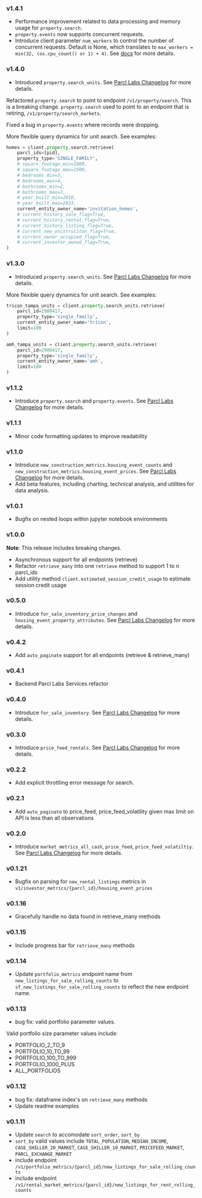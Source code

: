 ### v1.4.1
- Performance improvement related to data processing and memory usage for `property.search`.
- `property.events` now supports concurrent requests. 
- Introduce client parameter `num_workers` to control the number of concurrent requests. Default is None, which translates to `max_workers = min(32, (os.cpu_count() or 1) + 4)`. See [docs](https://github.com/python/cpython/blob/dcc3eaef98cd94d6cb6cb0f44bd1c903d04f33b1/Lib/concurrent/futures/thread.py#L137) for more details. 

### v1.4.0
- Introduced `property.search_units`. See [Parcl Labs Changelog](https://docs.parcllabs.com/changelog/prop-search-refactor) for more details.

Refactored `property.search` to point to endpoint `/v1/property/search`. This is a breaking change. `property.search` used to point to an endpoint that is retiring, `/v1/property/search_markets`. 

Fixed a bug in `property.events` where records were dropping.

More flexible query dynamics for unit search. See examples: 

```python
homes = client.property.search.retrieve(
    parcl_ids=[pid],
    property_type='SINGLE_FAMILY',
    # square_footage_min=1000,
    # square_footage_max=2500,
    # bedrooms_min=3,
    # bedrooms_max=4,
    # bathrooms_min=2,
    # bathrooms_max=3,
    # year_built_min=2010,
    # year_built_max=2023,
    current_entity_owner_name='invitation_homes',
    # current_history_sale_flag=True,
    # current_history_rental_flag=True,
    # current_history_listing_flag=True,
    # current_new_oncstruciton_flag=True,
    # current_owner_occupied_flag=True,
    # current_investor_owned_flag=True,
)
```


### v1.3.0
- Introduced `property.search_units`. See [Parcl Labs Changelog](https://docs.parcllabs.com/changelog/prop-search-refactor) for more details.

More flexible query dynamics for unit search. See examples: 

```python
tricon_tampa_units = client.property.search_units.retrieve(
    parcl_id=2900417,
    property_type='single_family',
    current_entity_owner_name='tricon',
    limit=100
)

amh_tampa_units = client.property.search_units.retrieve(
    parcl_id=2900417,
    property_type='single_family',
    current_entity_owner_name='amh',
    limit=100
)
```

### v1.1.2
- Introduce `property.search` and `property.events`. See [Parcl Labs Changelog](https://docs.parcllabs.com/changelog/property-data-api-beta) for more details.

### v1.1.1
- Minor code formatting updates to improve readability

### v1.1.0
- Introduce `new_construction_metrics.housing_event_counts` and `new_construction_metrics.housing_event_prices`. See [Parcl Labs Changelog](https://docs.parcllabs.com/changelog/new-construction-endpoints-and-price-change-methodology-update) for more details. 
- Add beta features, including charting, technical analysis, and utilities for data analysis. 

### v1.0.1
- Bugfix on nested loops within jupyter notebook environments

### v1.0.0
**Note**: This release includes breaking changes.
- Asynchronous support for all endpoints (retrieve)
- Refactor `retrieve_many` into one `retrieve` method to support 1 to n parcl_ids
- Add utility method `client.estimated_session_credit_usage` to estimate session credit usage

### v0.5.0
- Introduce `for_sale_inventory_price_changes` and `housing_event_property_attributes`. See [Parcl Labs Changelog](https://docs.parcllabs.com/changelog/for-sale-market-metrics-inventory-prices-market-metrics-housing-event-property-attributes) for more details. 

### v0.4.2
- Add `auto_paginate` support for all endpoints (retrieve & retrieve_many)

### v0.4.1
- Backend Parcl Labs Services refactor

### v0.4.0
- Introduce `for_sale_inventory`. See [Parcl Labs Changelog](https://docs.parcllabs.com/changelog/for-sale-market-metrics-for-sale-inventory) for more details.

### v0.3.0
- Introduce `price_feed_rentals`. See [Parcl Labs Changelog](https://docs.parcllabs.com/changelog/price-feed-rental-price-feed) for more details.

### v0.2.2
- Add explicit throttling error message for search.

### v0.2.1
- Add `auto_paginate` to price_feed, price_feed_volatility given max limit on API is less than all observations

### v0.2.0
- Introduce `market_metrics_all_cash`, `price_feed`, `price_feed_volatiltiy`. See [Parcl Labs Changelog](https://docs.parcllabs.com/changelog/market-all-cash-price-feed-price-feed-volatility-endpoints) for more details.

### v0.1.21
- Bugfix on parsing for `new_rental_listings` metrics in `v1/investor_metrics/{parcl_id}/housing_event_prices`

### v0.1.16
- Gracefully handle no data found in retrieve_many methods

### v0.1.15
- Include progress bar for `retrieve_many` methods

### v0.1.14
- Update `portfolio_metrics` endpoint name from `new_listings_for_sale_rolling_counts` to `sf_new_listings_for_sale_rolling_counts` to reflect the new endpoint name.

### v0.1.13
- bug fix: valid portfolio parameter values.

Valid portfolio size parameter values include: 
- PORTFOLIO_2_TO_9
- PORTFOLIO_10_TO_99
- PORTFOLIO_100_TO_999
- PORTFOLIO_1000_PLUS
- ALL_PORTFOLIOS

### v0.1.12
- bug fix: dataframe index's on `retrieve_many` methods
- Update readme examples

### v0.1.11

- Update `search` to accomodate `sort_order`, `sort_by`
- `sort_by` valid values include `TOTAL_POPULATION`, `MEDIAN_INCOME`, `CASE_SHILLER_20_MARKET`, `CASE_SHILLER_10_MARKET`, `PRICEFEED_MARKET`, `PARCL_EXCHANGE_MARKET`
- include endpoint `/v1/portfolio_metrics/{parcl_id}/new_listings_for_sale_rolling_counts`
- include endpoint `/v1/rental_market_metrics/{parcl_id}/new_listings_for_rent_rolling_counts`
